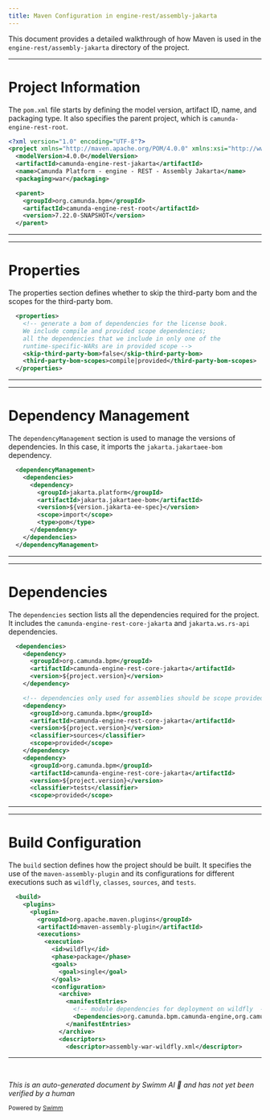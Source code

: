 ```yaml
---
title: Maven Configuration in engine-rest/assembly-jakarta
---
```

This document provides a detailed walkthrough of how Maven is used in the `engine-rest/assembly-jakarta` directory of the project.

<SwmSnippet path="/engine-rest/assembly-jakarta/pom.xml" line="1">

---

# Project Information

The `pom.xml` file starts by defining the model version, artifact ID, name, and packaging type. It also specifies the parent project, which is `camunda-engine-rest-root`.

```xml
<?xml version="1.0" encoding="UTF-8"?>
<project xmlns="http://maven.apache.org/POM/4.0.0" xmlns:xsi="http://www.w3.org/2001/XMLSchema-instance" xsi:schemaLocation="http://maven.apache.org/POM/4.0.0 http://maven.apache.org/xsd/maven-4.0.0.xsd">
  <modelVersion>4.0.0</modelVersion>
  <artifactId>camunda-engine-rest-jakarta</artifactId>
  <name>Camunda Platform - engine - REST - Assembly Jakarta</name>
  <packaging>war</packaging>

  <parent>
    <groupId>org.camunda.bpm</groupId>
    <artifactId>camunda-engine-rest-root</artifactId>
    <version>7.22.0-SNAPSHOT</version>
  </parent>
```

---

</SwmSnippet>

<SwmSnippet path="/engine-rest/assembly-jakarta/pom.xml" line="14">

---

# Properties

The properties section defines whether to skip the third-party bom and the scopes for the third-party bom.

```xml
  <properties>
    <!-- generate a bom of dependencies for the license book.
    We include compile and provided scope dependencies;
    all the dependencies that we include in only one of the
    runtime-specific-WARs are in provided scope -->
    <skip-third-party-bom>false</skip-third-party-bom>
    <third-party-bom-scopes>compile|provided</third-party-bom-scopes>
  </properties>
```

---

</SwmSnippet>

<SwmSnippet path="/engine-rest/assembly-jakarta/pom.xml" line="23">

---

# Dependency Management

The `dependencyManagement` section is used to manage the versions of dependencies. In this case, it imports the `jakarta.jakartaee-bom` dependency.

```xml
  <dependencyManagement>
    <dependencies>
      <dependency>
        <groupId>jakarta.platform</groupId>
        <artifactId>jakarta.jakartaee-bom</artifactId>
        <version>${version.jakarta-ee-spec}</version>
        <scope>import</scope>
        <type>pom</type>
      </dependency>
    </dependencies>
  </dependencyManagement>
```

---

</SwmSnippet>

<SwmSnippet path="/engine-rest/assembly-jakarta/pom.xml" line="35">

---

# Dependencies

The `dependencies` section lists all the dependencies required for the project. It includes the `camunda-engine-rest-core-jakarta` and `jakarta.ws.rs-api` dependencies.

```xml
  <dependencies>
    <dependency>
      <groupId>org.camunda.bpm</groupId>
      <artifactId>camunda-engine-rest-core-jakarta</artifactId>
      <version>${project.version}</version>
    </dependency>

    <!-- dependencies only used for assemblies should be scope provided -->
    <dependency>
      <groupId>org.camunda.bpm</groupId>
      <artifactId>camunda-engine-rest-core-jakarta</artifactId>
      <version>${project.version}</version>
      <classifier>sources</classifier>
      <scope>provided</scope>
    </dependency>
    <dependency>
      <groupId>org.camunda.bpm</groupId>
      <artifactId>camunda-engine-rest-core-jakarta</artifactId>
      <version>${project.version}</version>
      <classifier>tests</classifier>
      <scope>provided</scope>
```

---

</SwmSnippet>

<SwmSnippet path="/engine-rest/assembly-jakarta/pom.xml" line="65">

---

# Build Configuration

The `build` section defines how the project should be built. It specifies the use of the `maven-assembly-plugin` and its configurations for different executions such as `wildfly`, `classes`, `sources`, and `tests`.

```xml
  <build>
    <plugins>
      <plugin>
        <groupId>org.apache.maven.plugins</groupId>
        <artifactId>maven-assembly-plugin</artifactId>
        <executions>
          <execution>
            <id>wildfly</id>
            <phase>package</phase>
            <goals>
              <goal>single</goal>
            </goals>
            <configuration>
              <archive>
                <manifestEntries>
                  <!-- module dependencies for deployment on wildfly  -->
                  <Dependencies>org.camunda.bpm.camunda-engine,org.camunda.bpm.dmn.camunda-engine-dmn,org.camunda.commons.camunda-commons-logging,org.camunda.spin.camunda-spin-core,org.camunda.bpm.juel.camunda-juel services,org.graalvm.js.js-scriptengine services</Dependencies>
                </manifestEntries>
              </archive>
              <descriptors>
                <descriptor>assembly-war-wildfly.xml</descriptor>
```

---

</SwmSnippet>

&nbsp;

*This is an auto-generated document by Swimm AI 🌊 and has not yet been verified by a human*

<SwmMeta version="3.0.0" repo-id="Z2l0aHViJTNBJTNBQ2l0aS1jYW11bmRhJTNBJTNBZ2lsYWRuYXZvdA==" repo-name="Citi-camunda" doc-type="build-tool"><sup>Powered by [Swimm](/)</sup></SwmMeta>
